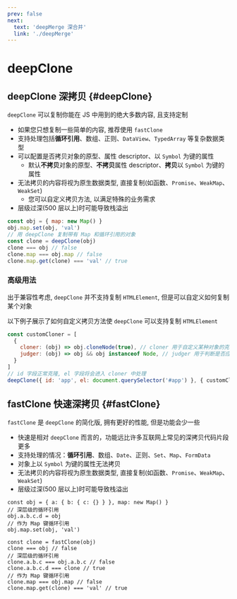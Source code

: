```yaml
---
prev: false
next:
  text: 'deepMerge 深合并'
  link: './deepMerge'
---
```


# deepClone

## deepClone 深拷贝 {#deepClone}

`deepClone` 可以复制你能在 JS 中用到的绝大多数内容, 且支持定制

- 如果您只想复制一些简单的内容, 推荐使用 `fastClone`
- 支持处理包括**循环引用**、数组、正则、`DataView`、`TypedArray` 等复杂数据类型
- 可以配置是否拷贝对象的原型、属性 descriptor、以 `Symbol` 为键的属性
  - 默认**不拷贝**对象的原型、**不拷贝**属性 descriptor、**拷贝**以 `Symbol` 为键的属性
- 无法拷贝的内容将视为原生数据类型, 直接复制(如函数、`Promise`、`WeakMap`、`WeakSet`)
  - 您可以自定义拷贝方法, 以满足特殊的业务需求
- 层级过深(500 层以上)时可能导致栈溢出

```js
const obj = { map: new Map() }
obj.map.set(obj, 'val')
// 用 deepClone 复制带有 Map 和循环引用的对象
const clone = deepClone(obj)
clone === obj // false
clone.map === obj.map // false
clone.map.get(clone) === 'val' // true
```

### 高级用法

出于兼容性考虑, `deepClone` 并不支持复制 `HTMLElement`, 但是可以自定义如何复制某个对象

以下例子展示了如何自定义拷贝方法使 `deepClone` 可以支持复制 `HTMLElement`

```js
const customCloner = [
  {
    cloner: (obj) => obj.cloneNode(true), // cloner 用于自定义某种对象的克隆方法
    judger: (obj) => obj && obj instanceof Node, // judger 用于判断是否应该调用自定义 cloner
  }
]
// id 字段正常克隆, el 字段将会进入 cloner 中处理
deepClone({ id: 'app', el: document.querySelector('#app') }, { customCloner })
```

## fastClone 快速深拷贝 {#fastClone}

`fastClone` 是 `deepClone` 的简化版, 拥有更好的性能, 但是功能会少一些

- 快速是相对 `deepClone` 而言的，功能远比许多互联网上常见的深拷贝代码片段更多
- 支持处理的情况：**循环引用**、数组、`Date`、正则、`Set`、`Map`、`FormData`
- 对象上以 `Symbol` 为键的属性无法拷贝
- 无法拷贝的内容将视为原生数据类型, 直接复制(如函数、`Promise`、`WeakMap`、`WeakSet`)
- 层级过深(500 层以上)时可能导致栈溢出

```JS
const obj = { a: { b: { c: {} } }, map: new Map() }
// 深层级的循环引用
obj.a.b.c.d = obj
// 作为 Map 键循环引用
obj.map.set(obj, 'val')

const clone = fastClone(obj)
clone === obj // false
// 深层级的循环引用
clone.a.b.c === obj.a.b.c // false
clone.a.b.c.d === clone // true
// 作为 Map 键循环引用
clone.map === obj.map // false
clone.map.get(clone) === 'val' // true
```
